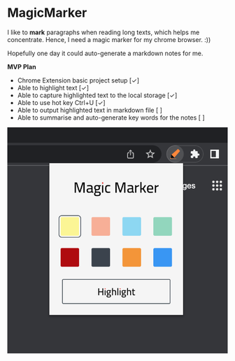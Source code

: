 # MagicMarker

I like to **mark** paragraphs when reading long texts, which helps me concentrate. Hence, I need a magic marker for my chrome browser. :))

Hopefully one day it could auto-generate a markdown notes for me.

**MVP Plan**

- Chrome Extension basic project setup [✓]
- Able to highlight text [✓]
- Able to capture highlighted text to the local storage [✓]
- Able to use hot key Ctrl+U [✓]
- Able to output highlighted text in markdown file [ ]
- Able to summarise and auto-generate key words for the notes [ ] 

![screenshot](asset/MVP.png)